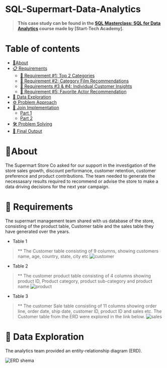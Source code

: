 # SQL-Supermart-Data-Analytics

> **This case study can be found in the [SQL Masterclass: SQL for Data Analytics](https://starttechacademy.com/resources-data-analytics-with-sql/) course made by [Start-Tech Academy].**

# Table of contents
- [🏩About](#about)
- [📋 Requirements](#-requirements)
  - [📜 Requirement #1: Top 2 Categories](#-requirement-1-top-2-categories)
  - [📜 Requirement #2: Category Film Recommendations](#-requirement-2-category-film-recommendations)
  - [📜 Requirements #3 & #4: Individual Customer Insights](#-requirements-3--4-individual-customer-insights)
  - [📜 Requirement #5: Favorite Actor Recommendation](#-requirement-5-favorite-actor-recommendation)
- [🔎 Data Exploration](#-data-exploration)
- [⚙️ Problem Approach](#️-problem-approach)
- [🔗 Join Implementation](#-join-implementation)
    - [Part 1](#part-1)
    - [Part 2](#part-2)
- [🛠 Problem Solving](#-problem-solving)
- [🎡 Final Output](#-final-output)

# 🏩About
The Supermart Store Co asked for our support in the investigation of the store sales growth, discount performance, customer retention, customer preference and product contributions. The team needed to generate the necessasary results required to recommend or advise the store to make a data driving decisions for the next year campaign.

# 📜 Requirements
The supermart management team shared with us database of the store, consisting of the product table, Customer table and the sales table they have generated over the years.
- Table 1
> ** The Customer table consisting of 9 columns, showing customers name, age, country, state, city etc
![customer](https://user-images.githubusercontent.com/78763866/141340618-09931416-6649-46fa-a1b5-b123e73d3855.PNG)
- Table 2
> ** The customer product table consisting of 4 columns showing product ID, Product category, product sub-category and product name
![product](https://user-images.githubusercontent.com/78763866/141340915-9de486b1-1fe7-4d65-8896-39d46e3f57d9.PNG)
- Table 3
> ** The customer Sale table consisting of 11 columns showing order line, order date, ship date, customer ID, product ID and sales etc.
The Customer table from the ERD were explored in the link below.
![sales](https://user-images.githubusercontent.com/78763866/141340942-f201a75d-60de-44ef-8aa5-55f2795abb82.PNG)

# 🔎 Data Exploration

The analytics team provided an entity-relationship diagram (ERD).

![ERD shema](https://user-images.githubusercontent.com/78763866/141362355-8b823d73-4d39-48bb-9c03-f530ab8b7a82.PNG)

